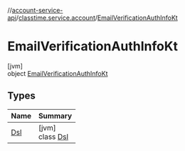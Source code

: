 //[account-service-api](../../../index.md)/[classtime.service.account](../index.md)/[EmailVerificationAuthInfoKt](index.md)

# EmailVerificationAuthInfoKt

[jvm]\
object [EmailVerificationAuthInfoKt](index.md)

## Types

| Name | Summary |
|---|---|
| [Dsl](-dsl/index.md) | [jvm]<br>class [Dsl](-dsl/index.md) |
